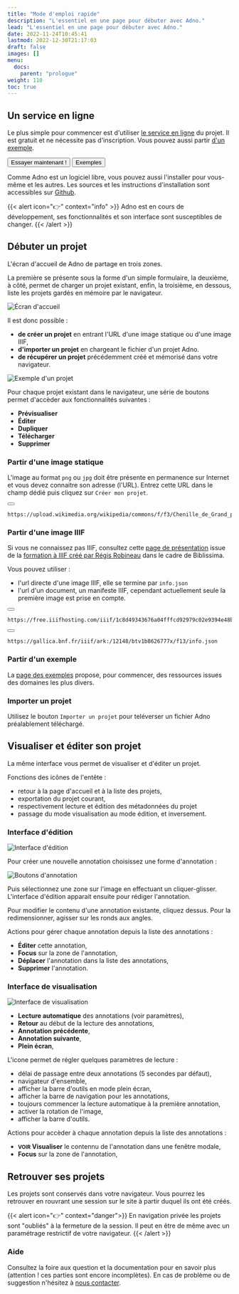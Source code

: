 ```yaml
---
title: "Mode d'emploi rapide"
description: "L'essentiel en une page pour débuter avec Adno."
lead: "L'essentiel en une page pour débuter avec Adno."
date: 2022-11-24T10:45:41   
lastmod: 2022-12-30T21:17:03  
draft: false
images: []
menu:
  docs:
    parent: "prologue"
weight: 110
toc: true
---
```


## Un service en ligne

Le plus simple pour commencer est d'utiliser [le service en ligne](https://w.adno.app) du projet. Il est gratuit et ne nécessite pas d'inscription. Vous pouvez aussi partir [d'un exemple](/example).

<a href="https://w.adno.app" target="_blank"><button type="button" class="btn btn-primary">Essayer maintenant !</button></a>
<a href="/example" target="_blank"><button type="button" class="btn btn-success">Exemples</button></a>

Comme Adno est un logiciel libre, vous pouvez aussi l'installer pour vous-même et les autres. Les sources et les instructions d'installation sont accessibles sur [Github](https://github.com/adnodev/adno).

{{< alert icon="👉" context="info" >}}
Adno est en cours de développement, ses fonctionnalités et son interface sont susceptibles de changer.
{{< /alert >}}

## Débuter un projet 

L'écran d'accueil de Adno de partage en trois zones. 

La première se présente sous la forme d'un simple formulaire, la deuxième, à côté, permet de charger un projet existant, enfin, la troisième, en dessous, liste les projets gardés en mémoire par le navigateur. 

![Écran d'accueil](home.png)

Il est donc possible :

- **de créer un projet** en entrant l'URL d'une image statique ou d'une image IIIF,
- **d'importer un projet** en chargeant le fichier d'un projet Adno. 
- **de récupérer un projet** précédemment créé et mémorisé dans votre navigateur. 

![Exemple d'un projet](project.png)

Pour chaque projet existant dans le navigateur, une série de boutons permet d'accèder aux fonctionnalités suivantes :

- **<i class="fa-solid fa-eye"></i> Prévisualiser** 
- **<i class="fa-solid fa-pen-to-square"></i> Éditer** 
- **<i class="fa-solid fa-copy"></i> Dupliquer** 
- **<i class="fa-solid fa-download"></i> Télécharger** 
- **<i class="fa-solid fa-trash"></i> Supprimer**  

### Partir d'une image statique

L'image au format `png` ou `jpg` doit être présente en permanence sur Internet et vous devez connaitre son adresse (l'URL). Entrez cette URL dans le champ dédié puis cliquez sur `Créer mon projet`.
 
<button class="btn btn-copy"></button>
``` 
https://upload.wikimedia.org/wikipedia/commons/f/f3/Chenille_de_Grand_porte_queue_%28macaon%29.jpg
```

### Partir d'une image IIIF

Si vous ne connaissez pas IIIF, consultez cette [page de présentation](https://doc.biblissima.fr/iiif/introduction-iiif/) issue de la [formation à IIIF créé par Régis Robineau](https://doc.biblissima.fr/formation-iiif/) dans le cadre de Biblissima.

Vous pouvez utiliser :

- l'url directe d'une image IIIF, elle se termine par `info.json`
- l'url d'un document, un manifeste IIIF, cependant actuellement seule la première image est prise en compte. 

<button class="btn btn-copy"></button>
```
https://free.iiifhosting.com/iiif/1c8d49343676a04fffcd92979c02e9394e48bac96f590fffbadffc9133cd06b9/info.json
```

<button class="btn btn-copy"></button>
```
https://gallica.bnf.fr/iiif/ark:/12148/btv1b8626777x/f13/info.json
```

### Partir d'un exemple

La [page des exemples](/fr/example/) propose, pour commencer, des ressources issues des domaines les plus divers. 

### Importer un projet 

Utilisez le bouton `Importer un projet` pour teléverser un fichier Adno préalablement téléchargé.

## Visualiser et éditer son projet 

La même interface vous permet de visualiser et d'éditer un projet. 

Fonctions des icônes de l'entête :

- **<i class="fa-solid fa-house"></i>** retour à la page d'accueil et à la liste des projets, 
- **<i class="fas fa-download"></i>** exportation du projet courant, 
- **<i class="fas fa-file"></i>** <i class="fas fa-file-edit"></i> respectivement lecture et édition des métadonnées du projet 
- **<i class="fas fa-toggle-off"></i>** passage du mode visualisation au mode édition, et inversement.


### Interface d'édition
![Interface d'édition](editor.png)

Pour créer une nouvelle annotation choisissez une forme d'annotation :

![Boutons d'annotation](annoButtons.png) 

Puis sélectionnez une zone sur l'image en effectuant un cliquer-glisser. L'interface d'édition apparait ensuite pour rédiger l'annotation.

Pour modifier le contenu d'une annotation existante, cliquez dessus. Pour la redimensionner, agisser sur les ronds aux angles.


Actions pour gérer chaque annotation depuis la liste des annotations :

- **<i class="fa-solid fa-pen-to-square"></i> Éditer** cette annotation, 
- **<i class="fa-solid fa-bullseye"></i> Focus** sur la zone de l'annotation,
- **<i class="fa-solid fa-up-long"></i> <i class="fa-solid fa-down-long"></i> Déplacer** l'annotation dans la liste des annotations,
- **<i class="fa-solid fa-trash"></i> Supprimer** l'annotation. 
 


### Interface de visualisation
![Interface de visualisation](viewer.png)

- **<i class="fa-solid fa-play"></i> Lecture automatique** des annotations (voir paramètres), 
- **<i class="fa-solid fa-magnifying-glass-minus"></i> Retour** au début de la lecture des annotations, 
- **<i class="fa-solid fa-arrow-left"></i> Annotation précédente**, 
- **<i class="fa-solid fa-arrow-right"></i> Annotation suivante**, 
- **<i class="fa-solid fa-expand"></i> Plein écran**,

L'icone **<i class="fa-solid fa-gear"></i>** permet de régler quelques paramètres de lecture : 

- délai de passage entre deux annotations (5 secondes par défaut),
- navigateur d'ensemble, 
- afficher la barre d'outils en mode plein écran,
- afficher la barre de navigation pour les annotations,
- toujours commencer la lecture automatique à la première annotation,
- activer la rotation de l'image,
- afficher la barre d'outils.


Actions pour accèder à chaque annotation depuis la liste des annotations :

- **<small>VOIR</small> <i class="fa-solid fa-circle-plus"></i> Visualiser** le contennu de l'annotation dans une fenêtre modale, 
- **<i class="fa-solid fa-bullseye"></i> Focus** sur la zone de l'annotation,

## Retrouver ses projets 

Les projets sont conservés dans votre navigateur. Vous pourrez les retrouver en rouvrant une session sur le site à partir duquel ils ont été créés. 

{{< alert icon="👉" context="danger">}}
En navigation privée les projets sont "oubliés" à la fermeture de la session. Il peut en être de même avec un paramétrage restrictif de votre navigateur. 
{{< /alert >}}

### Aide 

Consultez la foire aux question et la documentation pour en savoir plus (attention ! ces parties sont encore incomplètes). 
En cas de problème ou de suggestion n'hésitez à [nous contacter](/contact).

